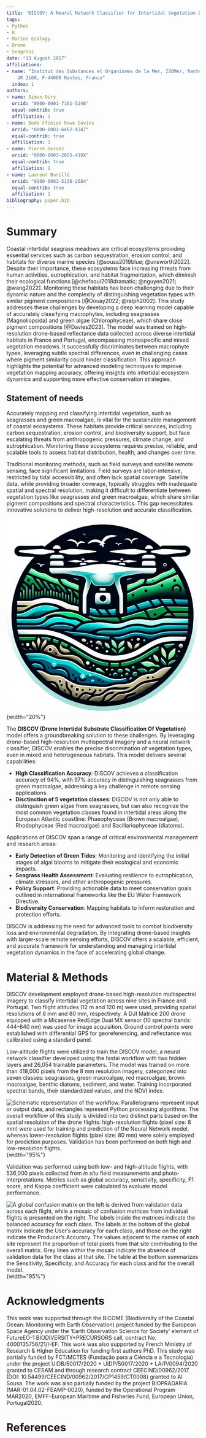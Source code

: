 ```yaml
---
title: 'DISCOV: A Neural Network Classifier for Intertidal Vegetation Drone Mapping'
tags:
- Python
- R
- Marine Ecology
- Drone
- Seagrass
date: "13 August 2017"
affiliations:
- name: "Institut des Substances et Organismes de la Mer, ISOMer, Nantes Université,
    UR 2160, F-44000 Nantes, France"
  index: 1
authors:
- name: Simon Oiry
  orcid: "0000-0001-7161-5246"
  equal-contrib: true
  affiliation: 1
- name: Bede Ffinian Rowe Davies
  orcid: "0000-0001-6462-4347"
  equal-contrib: true
  affiliation: 1
- name: Pierre Gernez
  orcid: "0000-0003-2055-410X"
  equal-contrib: true
  affiliation: 1
- name: Laurent Barillé
  orcid: "0000-0001-5138-2684"
  equal-contrib: true
  affiliation: 1
bibliography: paper.bib
---
```


# Summary

Coastal intertidal seagrass meadows are critical ecosystems providing essential services such as carbon sequestration, erosion control, and habitats for diverse marine species [@sousa2019blue; @unsworth2022]. Despite their importance, these ecosystems face increasing threats from human activities, eutrophication, and habitat fragmentation, which diminish their ecological functions [@chefaoui2018dramatic; @nguyen2021; @wang2022]. Monitoring these habitats has been challenging due to their dynamic nature and the complexity of distinguishing vegetation types with similar pigment compositions [@Douay2022; @ralph2002]. This study addresses these challenges by developing a deep learning model capable of accurately classifying macrophytes, including seagrasses (Magnoliopsida) and green algae (Chlorophyceae), which share close pigment compositions [@Davies2023]. The model was trained on high-resolution drone-based reflectance data collected across diverse intertidal habitats in France and Portugal, encompassing monospecific and mixed vegetation meadows. It successfully discriminates between macrophyte types, leveraging subtle spectral differences, even in challenging cases where pigment similarity could hinder classification. This approach highlights the potential for advanced modeling techniques to improve vegetation mapping accuracy, offering insights into intertidal ecosystem dynamics and supporting more effective conservation strategies.

## Statement of needs

Accurately mapping and classifying intertidal vegetation, such as seagrasses and green macroalgae, is vital for the sustainable management of coastal ecosystems. These habitats provide critical services, including carbon sequestration, erosion control, and biodiversity support, but face escalating threats from anthropogenic pressures, climate change, and eutrophication. Monitoring these ecosystems requires precise, reliable, and scalable tools to assess habitat distribution, health, and changes over time.

Traditional monitoring methods, such as field surveys and satellite remote sensing, face significant limitations. Field surveys are labor-intensive, restricted by tidal accessibility, and often lack spatial coverage. Satellite data, while providing broader coverage, typically struggles with inadequate spatial and spectral resolution, making it difficult to differentiate between vegetation types like seagrasses and green macroalgae, which share similar pigment compositions and spectral characteristics. This gap necessitates innovative solutions to deliver high-resolution and accurate classification.

![](Website/Imgs/DISCOV_logo.png){width="20%"}

The **DISCOV (Drone Intertidal Substrate Classification Of Vegetation)** model offers a groundbreaking solution to these challenges. By leveraging drone-based high-resolution multispectral imagery and a neural network classifier, DISCOV enables the precise discrimination of vegetation types, even in mixed and heterogeneous habitats. This model delivers several capabilities:

-   **High Classification Accuracy**: DISCOV achieves a classification accuracy of 94%, with 97% accuracy in distinguishing seagrasses from green macroalgae, addressing a key challenge in remote sensing applications.
-   **Disctinction of 5 vegetation classes**: DISCOV is not only able to distinguish green algae from seagrasses, but can also recognize the most common vegetation classes found in intertidal areas along the European Atlantic coastline: Phaeophyceae (Brown macroalgae), Rhodophyceae (Red macroalgae) and Bacillariophyceae (diatoms).

Applications of DISCOV span a range of critical environmental management and research areas: 
- **Early Detection of Green Tides**: Monitoring and identifying the initial stages of algal blooms to mitigate their ecological and economic impacts. 
- **Seagrass Health Assessment**: Evaluating resilience to eutrophication, climate stressors, and other anthropogenic pressures. 
- **Policy Support**: Providing actionable data to meet conservation goals outlined in international frameworks like the EU Water Framework Directive. 
- **Biodiversity Conservation**: Mapping habitats to inform restoration and protection efforts.

DISCOV is addressing the need for advanced tools to combat biodiversity loss and environmental degradation. By integrating drone-based insights with larger-scale remote sensing efforts, DISCOV offers a scalable, efficient, and accurate framework for understanding and managing intertidal vegetation dynamics in the face of accelerating global change.

# Material & Methods 

DISCOV development employed drone-based high-resolution multispectral imagery to classify intertidal vegetation across nine sites in France and Portugal. Two flight altitudes (12 m and 120 m) were used, providing spatial resolutions of 8 mm and 80 mm, respectively. A DJI Matrice 200 drone equipped with a Micasense RedEdge Dual MX sensor (10 spectral bands: 444–840 nm) was used for image acquisition. Ground control points were established with differential GPS for georeferencing, and reflectance was calibrated using a standard panel.

Low-altitude flights were utilized to train the DISCOV model, a neural network classifier developed using the fastai workflow with two hidden layers and 26,054 trainable parameters. The model was trained on more than 418,000 pixels from the 8 mm resolution imagery, categorized into seven classes: seagrasses, green macroalgae, red macroalgae, brown macroalgae, benthic diatoms, sediment, and water. Training incorporated spectral bands, their standardized values, and the NDVI index.

![Schematic representation of the workflow. Parallelograms represent input or output data, and rectangles represent Python processing algorithms. The overall workflow of this study is divided into two distinct parts based on the spatial resolution of the drone flights: high-resolution flights (pixel size: 8 mm) were used for training and prediction of the Neural Network model, whereas lower-resolution flights (pixel size: 80 mm) were solely employed for prediction purposes. Validation has been performed on both high and low-resolution flights.](Website/Imgs/Figure3.png){width="95%"}

Validation was performed using both low- and high-altitude flights, with 536,000 pixels collected from *in situ* field measurements and photo-interpretations. Metrics such as global accuracy, sensitivity, specificity, F1 score, and Kappa coefficient were calculated to evaluate model performance. 

![A global confusion matrix on the left is derived from validation data across each flight, while a mosaic of confusion matrices from individual flights is presented on the right. The labels inside the matrices indicate the balanced accuracy for each class. The labels at the bottom of the global matrix indicate the User’s accuracy for each class, and those on the right indicate the Producer’s Accuracy. The values adjacent to the names of each site represent the proportion of total pixels from that site contributing to the overall matrix. Grey lines within the mosaic indicate the absence of validation data for the class at that site. The table at the bottom summarizes the Sensitivity, Specificity, and Accuracy for each class and for the overall model.](Website/Imgs/ConfusionMatrixGlobal.png){width="95%"}

# Acknowledgments

 This work was supported through the BiCOME (Biodiversity of the Coastal Ocean: Monitoring with Earth Observation) project funded by the European Space Agency under the ‘Earth Observation Science for Society’ element of FutureEO-1 BIODIVERSITY+PRECURSORS call, contract No. 4000135756/21/I-EF. This work was also supported by French Ministry of Research & Higher Education for funding first authors PhD. This study was partially funded by FCT/MCTES (Fundação para a Ciência e a Tecnologia) under the project UIDB/50017/2020 + UIDP/50017/2020 + LA/P/0094/2020 granted to CESAM and through research contract CEECIND/00962/2017 (DOI: 10.54499/CEECIND/00962/2017/CP1459/CT0008) granted to AI Sousa. The work was also partially funded by the project BIOPRADARIA (MAR-01.04.02-FEAMP-0020), funded by the Operational Program MAR2020, EMFF-European Maritime and Fisheries Fund, European Union, Portugal2020.

# References
